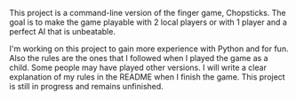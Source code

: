 This project is a command-line version of the finger game, Chopsticks.
The goal is to make the game playable with 2 local players or with 1 
player and a perfect AI that is unbeatable.

I'm working on this project to gain more experience with Python and
for fun. Also the rules are the ones that I followed when I played the
game as a child. Some people may have played other versions. I will 
write a clear explanation of my rules in the README when I finish the
game. This project is still in progress and remains unfinished. 
